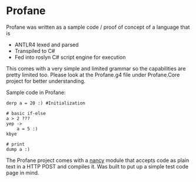 # Profane
Profane was written as a sample code / proof of concept of a language that is 

* ANTLR4 lexed and parsed
* Transpiled to C#
* Fed into roslyn C# script engine for execution

This comes with a very simple and limited grammar so the capabilities are pretty limited too. Please look at the Profane.g4 file under Profane.Core project for better understanding. 

Sample code in Profane:

```
derp a = 20 :) #Initialization

# basic if-else 
a > 2 ???
yep -> 
    a = 5 :)
kbye

# print
dump a :)
```
The Profane project comes with a [nancy](https://github.com/NancyFx/Nancy) module that accepts code as plain text in a HTTP POST and compiles it. Was built to put up a simple test code page in mind. 
